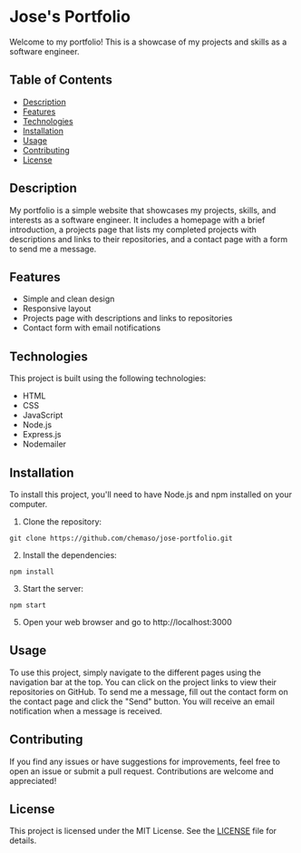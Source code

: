 # Jose's Portfolio

Welcome to my portfolio! This is a showcase of my projects and skills as a software engineer.

## Table of Contents

- [Description](#description)
- [Features](#features)
- [Technologies](#technologies)
- [Installation](#installation)
- [Usage](#usage)
- [Contributing](#contributing)
- [License](#license)

## Description

My portfolio is a simple website that showcases my projects, skills, and interests as a software engineer. It includes a homepage with a brief introduction, a projects page that lists my completed projects with descriptions and links to their repositories, and a contact page with a form to send me a message.

## Features

- Simple and clean design
- Responsive layout
- Projects page with descriptions and links to repositories
- Contact form with email notifications

## Technologies

This project is built using the following technologies:

- HTML
- CSS
- JavaScript
- Node.js
- Express.js
- Nodemailer

## Installation

To install this project, you'll need to have Node.js and npm installed on your computer.

1. Clone the repository:

`git clone https://github.com/chemaso/jose-portfolio.git`

2. Install the dependencies:

`npm install`

3. Start the server:

`npm start`

5. Open your web browser and go to http://localhost:3000

## Usage

To use this project, simply navigate to the different pages using the navigation bar at the top. You can click on the project links to view their repositories on GitHub. To send me a message, fill out the contact form on the contact page and click the "Send" button. You will receive an email notification when a message is received.

## Contributing

If you find any issues or have suggestions for improvements, feel free to open an issue or submit a pull request. Contributions are welcome and appreciated!

## License

This project is licensed under the MIT License. See the [LICENSE](LICENSE) file for details.
